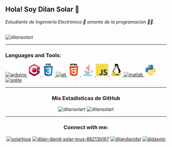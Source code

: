 ## **Hola! Soy Dilan Solar** 👋

<div style="font-style: italic; text-align: justify;" markdown="1">

Estudiante de Ingeniería Electrónica 🤖 amante de la programacion 👨‍💻.

<p align="left"> <br><img src="https://komarev.com/ghpvc/?username=dilansolart&label=Profile%20views&color=0e75b6&style=plastic&color=000000" alt="dilansolart" /> </p>

</div>

---

<h3 align="left">Languages and Tools:</h3>
<p align="left"> <a href="https://www.arduino.cc/" target="_blank"> <img src="https://cdn.worldvectorlogo.com/logos/arduino-1.svg" alt="arduino" width="40" height="40"/> </a> <a href="https://www.w3schools.com/cpp/" target="_blank"> <img src="https://raw.githubusercontent.com/devicons/devicon/master/icons/cplusplus/cplusplus-original.svg" alt="cplusplus" width="40" height="40"/> </a> <a href="https://www.w3schools.com/css/" target="_blank"> <img src="https://raw.githubusercontent.com/devicons/devicon/master/icons/css3/css3-original-wordmark.svg" alt="css3" width="40" height="40"/> </a> <a href="https://git-scm.com/" target="_blank"> <img src="https://www.vectorlogo.zone/logos/git-scm/git-scm-icon.svg" alt="git" width="40" height="40"/> </a> <a href="https://www.w3.org/html/" target="_blank"> <img src="https://raw.githubusercontent.com/devicons/devicon/master/icons/html5/html5-original-wordmark.svg" alt="html5" width="40" height="40"/> </a> <a href="https://www.java.com" target="_blank"> <img src="https://raw.githubusercontent.com/devicons/devicon/master/icons/java/java-original.svg" alt="java" width="40" height="40"/> </a> <a href="https://developer.mozilla.org/en-US/docs/Web/JavaScript" target="_blank"> <img src="https://raw.githubusercontent.com/devicons/devicon/master/icons/javascript/javascript-original.svg" alt="javascript" width="40" height="40"/> </a> <a href="https://www.linux.org/" target="_blank"> <img src="https://raw.githubusercontent.com/devicons/devicon/master/icons/linux/linux-original.svg" alt="linux" width="40" height="40"/> </a> <a href="https://www.mathworks.com/" target="_blank"> <img src="https://upload.wikimedia.org/wikipedia/commons/2/21/Matlab_Logo.png" alt="matlab" width="40" height="40"/> </a> <a href="https://www.python.org" target="_blank"> <img src="https://raw.githubusercontent.com/devicons/devicon/master/icons/python/python-original.svg" alt="python" width="40" height="40"/> </a> <a href="https://www.sqlite.org/" target="_blank"> <img src="https://www.vectorlogo.zone/logos/sqlite/sqlite-icon.svg" alt="sqlite" width="40" height="40"/> </a> </p>

--- 

<div align="center">

### **Mis Estadísticas de GitHub**

<p>
    <img src="https://github-readme-stats.vercel.app/api?username=dilansolart&show_icons=true&locale=en" alt="dilansolart" />
    <img src="https://github-readme-stats.vercel.app/api/top-langs?username=dilansolart&show_icons=true&locale=en&layout=compact" alt="dilansolart" />
</p>

---

<h3 align="center">Connect with me:</h3>
<p align="center">
<a href="https://twitter.com/solartous" target="blank"><img align="center" src="https://raw.githubusercontent.com/rahuldkjain/github-profile-readme-generator/master/src/images/icons/Social/twitter.svg" alt="solartous" height="30" width="40" /></a>
<a href="https://linkedin.com/in/dilan-david-solar-tous-88213b167" target="blank"><img align="center" src="https://raw.githubusercontent.com/rahuldkjain/github-profile-readme-generator/master/src/images/icons/Social/linked-in-alt.svg" alt="dilan-david-solar-tous-88213b167" height="30" width="40" /></a>
<a href="https://fb.com/dilandavidst" target="blank"><img align="center" src="https://raw.githubusercontent.com/rahuldkjain/github-profile-readme-generator/master/src/images/icons/Social/facebook.svg" alt="dilandavidst" height="30" width="40" /></a>
<a href="https://instagram.com/didasoto" target="blank"><img align="center" src="https://raw.githubusercontent.com/rahuldkjain/github-profile-readme-generator/master/src/images/icons/Social/instagram.svg" alt="didasoto" height="30" width="40" /></a>
</p>


</div>

<!--
**dilansolart/dilansolart** is a ✨ _special_ ✨ repository because its `README.md` (this file) appears on your GitHub profile.

Here are some ideas to get you started:

- 🔭 I’m currently working on ...
- 🌱 I’m currently learning ...
- 👯 I’m looking to collaborate on ...
- 🤔 I’m looking for help with ...
- 💬 Ask me about ...
- 📫 How to reach me: ...
- 😄 Pronouns: ...
- ⚡ Fun fact: ...


# Hola, soy Efrain:honduras: 👋

Soy ingeniero en informática :man_technologist:, me gusta mucho enseñar :man_teacher: y me gusta la programación, las matemáticas y las redes. Me he dedicado al área de soporte técnico e impartir cursos de redes. Algunos sistemas desarrollados en mi ciudad de origen a empresas locales, y ahora me he decidio a ser un backend developer. Tengo conocimiento de php y estoy aprendiendo python.

## Tecnologías
![HTML5](https://img.shields.io/badge/-HTML5-E34F26?style=plastic&logo=html5&logoColor=white)
![CSS3](https://img.shields.io/badge/-CSS3-1572B6?style=plastic&logo=css3&logoColor=white)
![JavaScript](https://img.shields.io/badge/-JavaScript-F7DF1E?style=plastic&logo=JavaScript&logoColor=black)
![PHP](https://img.shields.io/badge/-PHP-blue?style=plastic&logo=Php&logoColor=white)
![Python](https://img.shields.io/badge/-Python-lightgrey?style=plastic&logo=Python&logoColor=black)
![MySql](https://img.shields.io/badge/-MySQL-yellow?style=plastic&logo=Mysql&logoColor=black)

## Artículos
[Crea tu perfil en Github con Readme.md](https://dev.to/erivera23/como-crear-tu-perfil-de-github-con-readme-md-4odd)

## Contacto
[![Twitter Badge](https://img.shields.io/badge/-Twitter-1DA1F2?style=plastic&logo=Twitter&logoColor=white&link=https://twitter.com/efrainriivera)](https://twitter.com/efrainriivera)
[![Linkedin Badge](https://img.shields.io/badge/-Linkedin-0077B5?style=plastic&logo=Linkedin&logoColor=white&link=https://www.linkedin.com/in/efrain-riivera/)](https://www.linkedin.com/in/efrain-riivera/)
<!--
**erivera23/erivera23** is a ✨ _special_ ✨ repository because its `README.md` (this file) appears on your GitHub profile.

Here are some ideas to get you started:

- 🔭 I’m currently working on ...
- 🌱 I’m currently learning ...
- 👯 I’m looking to collaborate on ...
- 🤔 I’m looking for help with ...
- 💬 Ask me about ...
- 📫 How to reach me: ...
- 😄 Pronouns: ...
- ⚡ Fun fact: ...

https://rahuldkjain.github.io/gh-profile-readme-generator/

-->
